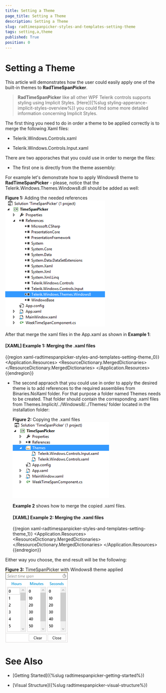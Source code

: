 ```yaml
---
title: Setting a Theme
page_title: Setting a Theme
description: Setting a Theme
slug: radtimespanpicker-styles-and-templates-setting-theme
tags: setting,a,theme
published: True
position: 0
---
```


# Setting a Theme

This article will demonstrates how the user could easily apply one of the built-in themes to __RadTimeSpanPicker__.

>__RadTimeSpanPicker__ like all other WPF Telerik controls supports styling using Implicit Styles. [Here]({%slug styling-apperance-implicit-styles-overview%}) you could find some more detailed information concerning Implicit Styles.

The first thing you need to do in order a theme to be applied correctly is to merge the following Xaml files:

* Telerik.Windows.Controls.xaml

* Telerik.Windows.Controls.Input.xaml

There are two apporaches that you could use in order to merge the files:

* The first one is directly from the theme assembly:

For example let's demonstrate how to apply Windows8 theme to __RadTimeSpanPicker__ - please, notice that the Telerik.Windows.Themes.Windows8.dll should be added as well:

__Figure 1:__ Adding the needed references	
![Rad Time Span Picker Setting Theme 01](images/RadTimeSpanPicker_Setting_Theme_01.png)

After that merge the xaml files in the App.xaml as shown in __Example 1__:

#### __[XAML] Example 1: Merging the .xaml files__
{{region xaml-radtimespanpicker-styles-and-templates-setting-theme_0}}
	 <Application.Resources>
		<ResourceDictionary>
			<ResourceDictionary.MergedDictionaries>
				<ResourceDictionary Source="/Telerik.Windows.Themes.Windows8;component/Themes/Telerik.Windows.Controls.xaml" />
				<ResourceDictionary Source="/Telerik.Windows.Themes.Windows8;component/Themes/Telerik.Windows.Controls.Input.xaml" />
			</ResourceDictionary.MergedDictionaries>
		</ResourceDictionary>
	</Application.Resources>
{{endregion}}
	
* The second appraoch that you could use in order to apply the desired theme is to add references to the required assemblies from Binaries.NoXaml folder. For that purpose a folder named Themes needs to be created. That folder should contain the corresponding .xaml files from Themes.Implicit/../Windows8/../Themes/ folder located in the installation folder:

	__Figure 2:__ Copying the .xaml files
	![Rad Time Span Picker Setting Theme 02](images/RadTimeSpanPicker_Setting_Theme_02.png)
	
	__Example 2__ shows how to merge the copied .xaml files.            

	#### __[XAML] Example 2: Merging the .xaml files__

	{{region xaml-radtimespanpicker-styles-and-templates-setting-theme_1}}
		<Application.Resources>
			<ResourceDictionary>
				<ResourceDictionary.MergedDictionaries>
					<ResourceDictionary Source="Themes/Telerik.Windows.Controls.xaml" />
					<ResourceDictionary Source="Themes/Telerik.Windows.Controls.Navigation.xaml" />
				</ResourceDictionary.MergedDictionaries>
			</ResourceDictionary>
		</Application.Resources>
	{{endregion}}
	
Either way you choose, the end result will be the following:

__Figure 3:__ TimeSpanPicker with Windows8 theme applied
![Rad Time Span Picker Setting Theme 03](images/RadTimeSpanPicker_Setting_Theme_03.png)

# See Also

 * [Getting Started]({%slug radtimespanpicker-getting-started%})

 * [Visual Structure]({%slug radtimespanpicker-visual-structure%})
